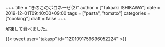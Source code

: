 +++
title = "きのこのボロネーゼ(2)"
author = ["Takaaki ISHIKAWA"]
date = 2019-12-01T09:40:00+09:00
tags = ["pasta", "tomato"]
categories = ["cooking"]
draft = false
+++

解凍して食べました。  

{{< tweet user="takaxp" id="1201091759696052224" >}}